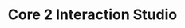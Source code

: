 ---
title: Core 2 Interaction Studio
type: Lecture
location: Parsons, New York, US
subtext: as part of Common Knowledge
dateFormat: # "year", otherwise will be displayed MM.YYYY
dateEnd: 
dateStart: 2021-03-23
url:
---